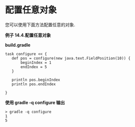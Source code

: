 # 配置任意对象
您可以使用下面方法配置任意的对象.

**例子 14.4.配置任意对象**

**build.gradle**

    task configure << {
       def pos = configure(new java.text.FieldPosition(10)) {
           beginIndex = 1
           endIndex = 5
       }

       println pos.beginIndex
       println pos.endIndex

    }

**使用 gradle -q configure 输出**

    > gradle -q configure
    1
    5
